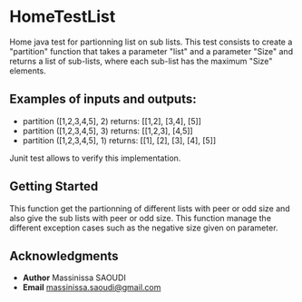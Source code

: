 # HomeTestList
Home java test for partionning list on sub lists. This test consists to create a "partition" function that takes a parameter "list" and 
a parameter "Size" and returns a list of sub-lists, where each sub-list has the maximum "Size" elements.

## Examples of inputs and outputs:

* partition ([1,2,3,4,5], 2) returns: [[1,2], [3,4], [5]]
* partition ([1,2,3,4,5], 3) returns: [[1,2,3], [4,5]]
* partition ([1,2,3,4,5], 1) returns: [[1], [2], [3], [4], [5]]

Junit test allows to verify this implementation.

## Getting Started

This function get the partionning of different lists with peer or odd size and also give the sub lists with peer or odd size.
This function manage the different exception cases such as the negative size given on parameter. 

## Acknowledgments

* **Author**  Massinissa SAOUDI 
* **Email**  massinissa.saoudi@gmail.com
